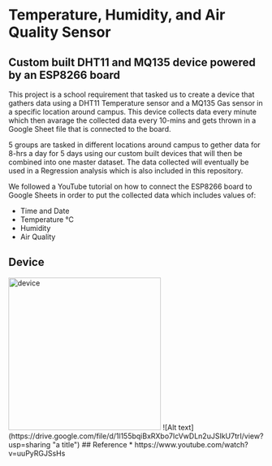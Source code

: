 # Temperature, Humidity, and Air Quality Sensor

## Custom built DHT11 and MQ135 device powered by an ESP8266 board

This project is a school requirement that tasked us to create a device that gathers data using 
a DHT11 Temperature sensor and a MQ135 Gas sensor in a specific location around campus. 
This device collects data every minute which then avarage the collected data every 10-mins 
and gets thrown in a Google Sheet file that is connected to the board. 

5 groups are tasked in different locations around campus to gether data for 8-hrs a day for 5 days
using our custom built devices that will then be combined into one master dataset. The data collected will
eventually be used in a Regression analysis which is also included in this repository.

We followed a YouTube tutorial on how to connect the ESP8266 board to Google Sheets in order to put the collected data which includes values of: 
* Time and Date 
* Temperature °C
* Humidity
* Air Quality

## Device
<img src="photo_2024-12-21_14-29-08-1.jpg" alt="device" class = "center" width="300"/>
![Alt text](https://drive.google.com/file/d/1l155bqiBxRXbo7lcVwDLn2uJSIkU7trI/view?usp=sharing "a title")
## Reference 
* https://www.youtube.com/watch?v=uuPyRGJSsHs 